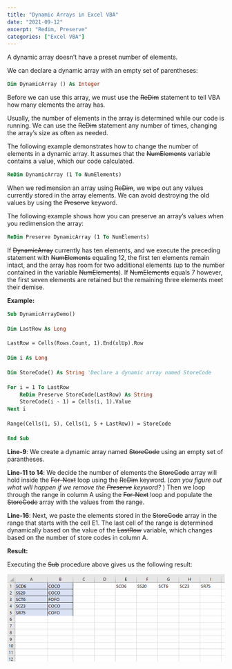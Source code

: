 ```yaml
---
title: "Dynamic Arrays in Excel VBA"
date: "2021-09-12"
excerpt: "Redim, Preserve"
categories: ["Excel VBA"]
---
```


A dynamic array doesn’t have a preset number of elements.

We can declare a dynamic array with an empty set of parentheses:

```vb {numberLines}
Dim DynamicArray () As Integer
```

Before we can use this array, we must use the ~~ReDim~~ statement to tell VBA how many elements the array has.

Usually, the number of elements in the array is determined while our code is running. We can use the ~~ReDim~~ statement any number of times, changing the array’s size as often as needed.

The following example demonstrates how to change the number of elements in a dynamic array. It assumes that the ~~NumElements~~ variable contains a value, which our code calculated.

```vb {numberLines}
ReDim DynamicArray (1 To NumElements)
```

When we redimension an array using ~~ReDim~~, we wipe out any values currently stored in the array elements. We can avoid destroying the old values by using the ~~Preserve~~ keyword.

The following example shows how you can preserve an array’s values when you redimension the array:

```vb {numberLines}
ReDim Preserve DynamicArray (1 To NumElements)
```

If ~~DynamicArray~~ currently has ten elements, and we execute the preceding statement with ~~NumElements~~ equaling 12, the first ten elements remain intact, and the array has room for two additional elements (up to the number contained in the variable ~~NumElements~~). If ~~NumElements~~ equals 7 however, the first seven elements are retained but the remaining three elements meet their demise.

**Example:**

```vb {numberLines}
Sub DynamicArrayDemo()

Dim LastRow As Long

LastRow = Cells(Rows.Count, 1).End(xlUp).Row

Dim i As Long

Dim StoreCode() As String 'Declare a dynamic array named StoreCode

For i = 1 To LastRow
    ReDim Preserve StoreCode(LastRow) As String
    StoreCode(i - 1) = Cells(i, 1).Value
Next i

Range(Cells(1, 5), Cells(1, 5 + LastRow)) = StoreCode

End Sub
```

**Line-9**: We create a dynamic array named ~~StoreCode~~ using an empty set of parantheses.

**Line-11 to 14**: We decide the number of elements the ~~StoreCode~~ array will hold inside the ~~For-Next~~ loop using the ~~ReDim~~ keyword. (_can you figure out what will happen if we remove the ~~Preserve~~ keyword?_ ) Then we loop through the range in column A using the ~~For-Next~~ loop and populate the ~~StoreCode~~ array with the values from the range.

**Line-16**: Next, we paste the elements stored in the ~~StoreCode~~ array in the range that starts with the cell E1. The last cell of the range is determined dynamically based on the value of the ~~LastRow~~ variable, which changes based on the number of store codes in column A.

**Result:**

Executing the ~~Sub~~ procedure above gives us the following result:

![Dynamic Array](../images/vbaDynamicArray/dynamicArray.png)
